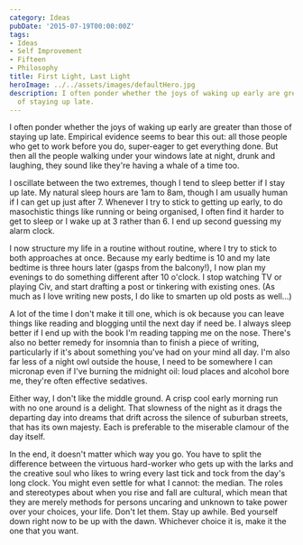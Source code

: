 ```yaml
---
category: Ideas
pubDate: '2015-07-19T00:00:00Z'
tags:
- Ideas
- Self Improvement
- Fifteen
- Philosophy
title: First Light, Last Light
heroImage: ../../assets/images/defaultHero.jpg
description: I often ponder whether the joys of waking up early are greater than those
  of staying up late.
---
```

I often ponder whether the joys of waking up early are greater than those of staying up late. Empirical evidence seems to bear this out: all those people who get to work before you do, super-eager to get everything done. But then all the people walking under your windows late at night, drunk and laughing, they sound like they're having a whale of a time too.

I oscillate between the two extremes, though I tend to sleep better if I stay up late. My natural sleep hours are 1am to 8am, though I am usually human if I can get up just after 7. Whenever I try to stick to getting up early, to do masochistic things like running or being organised, I often find it harder to get to sleep or I wake up at 3 rather than 6. I end up second guessing my alarm clock.

I now structure my life in a routine without routine, where I try to stick to both approaches at once. Because my early bedtime is 10 and my late bedtime is three hours later (gasps from the balcony!), I now plan my evenings to do something different after 10 o'clock. I stop watching TV or playing Civ, and start drafting a post or tinkering with existing ones. (As much as I love writing new posts, I do like to smarten up old posts as well...)

A lot of the time I don't make it till one, which is ok because you can leave things like reading and blogging until the next day if need be. I always sleep better if I end up with the book I'm reading tapping me on the nose. There's also no better remedy for insomnia than to finish a piece of writing, particularly if it's about something you've had on your mind all day. I'm also far less of a night owl outside the house, I need to be somewhere I can micronap even if I've burning the midnight oil: loud places and alcohol bore me, they're often effective sedatives.

Either way, I don't like the middle ground. A crisp cool early morning run with no one around is a delight. That slowness of the night as it drags the departing day into dreams that drift across the silence of suburban streets, that has its own majesty. Each is preferable to the miserable clamour of the day itself.

In the end, it doesn't matter which way you go. You have to split the difference between the virtuous hard-worker who gets up with the larks and the creative soul who likes to wring every last tick and tock from the day's long clock. You might even settle for what I cannot: the median. The roles and stereotypes about when you rise and fall are cultural, which mean that they are merely methods for persons uncaring and unknown to take power over your choices, your life. Don't let them. Stay up awhile. Bed yourself down right now to be up with the dawn. Whichever choice it is, make it the one that you want.